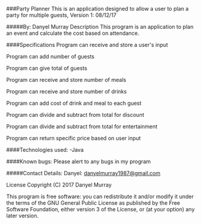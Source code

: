 ###Party Planner
This is an application designed to allow a user to plan a party for multiple guests, Version 1: 08/12/17

#####By: Danyel Murray
Description
This program is an application to plan an event and calculate the cost based on attendance.

####Specifications
Program can receive and store a user's input

Program can add number of guests

Program can give total of guests

Program can receive and store number of meals

Program can receive and store number of drinks

Program can add cost of drink and meal to each guest

Program can divide and subtract from total for discount

Program can divide and subtract from total for entertainment

Program can return specific price based on user input



####Technologies used:
-Java


####Known bugs:
Please alert to any bugs in my program

#####Contact Details:
Danyel: danyelmurray1987@gmail.com

License
Copyright (C) 2017 Danyel Murray

This program is free software: you can redistribute it and/or modify it under the terms of the GNU General Public License as published by the Free Software Foundation, either version 3 of the License, or (at your option) any later version.
